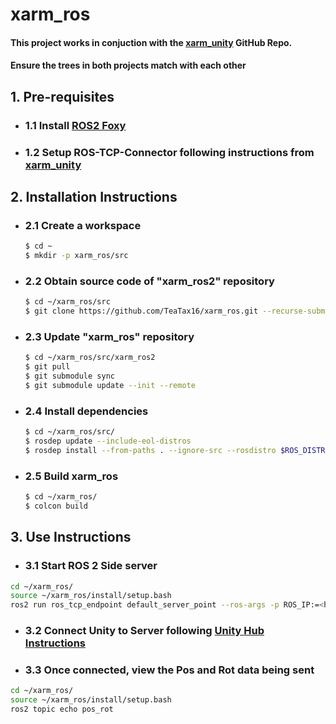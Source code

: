 # xarm_ros
#### This project works in conjuction with the [xarm_unity](https://github.com/TeaTax16/xarm_unity) GitHub Repo.
#### Ensure the trees in both projects match with each other

## 1. Pre-requisites

- ### 1.1 Install [ROS2 Foxy](https://docs.ros.org/en/ros2_documentation/foxy/Installation.html)

- ### 1.2 Setup ROS-TCP-Connector following instructions from [xarm_unity](https://github.com/TeaTax16/xarm_unity)

## 2. Installation Instructions

- ### 2.1 Create a workspace
    ```bash
    $ cd ~
    $ mkdir -p xarm_ros/src
    ```

- ### 2.2 Obtain source code of "xarm_ros2" repository
    ```bash
    $ cd ~/xarm_ros/src
    $ git clone https://github.com/TeaTax16/xarm_ros.git --recurse-submodules 
    ```

- ### 2.3 Update "xarm_ros" repository 
    ```bash
    $ cd ~/xarm_ros/src/xarm_ros2
    $ git pull
    $ git submodule sync
    $ git submodule update --init --remote
    ```

- ### 2.4 Install dependencies
    ```bash
    $ cd ~/xarm_ros/src/
    $ rosdep update --include-eol-distros
    $ rosdep install --from-paths . --ignore-src --rosdistro $ROS_DISTRO -y
    ```

- ### 2.5 Build xarm_ros
    ```bash
    $ cd ~/xarm_ros/
    $ colcon build
    ```

## 3.  Use Instructions

- ### 3.1 Start ROS 2 Side server
```bash
cd ~/xarm_ros/
source ~/xarm_ros/install/setup.bash
ros2 run ros_tcp_endpoint default_server_point --ros-args -p ROS_IP:=<hostname -I>
```
- ### 3.2 Connect Unity to Server following [Unity Hub Instructions](https://github.com/Unity-Technologies/Unity-Robotics-Hub/blob/main/tutorials/ros_unity_integration/setup.md#-unity-setup)

- ### 3.3 Once connected, view the Pos and Rot data being sent
```bash
cd ~/xarm_ros/
source ~/xarm_ros/install/setup.bash
ros2 topic echo pos_rot
```